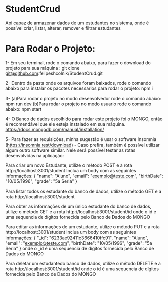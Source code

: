 # StudentCrud
Api  capaz de armazenar dados de um estudantes no sistema, onde é possível criar, listar, alterar, remover e filtrar estudantes

# Para Rodar o Projeto:
1- Em seu terminal, rode o comando abaixo, para fazer o download do projeto para sua máquina :
  git clone git@github.com:felipeshcolnik/StudentCrud.git

2- Dentro da pasta onde os arquivos foram baixados, rode o comando abaixo para instalar os pacotes necessarios para rodar o projeto:
  npm i

3- (a)Para rodar o projeto no modo desenvolvedor rode o comando abaixo:
  npm run dev
   (b)Para rodar o projeto no modo usuario rode o comando abaixo:
  npm start

4- O Banco de dados escolhido para rodar este projeto foi o MONGO, então é recomendável que ele esteja instalado em sua máquina.
  https://docs.mongodb.com/manual/installation/

5- Para fazer as requisições, minha sugestão é usar o software Insomnia (https://insomnia.rest/download) - Caso prefira, também é possível utilizar algum outro software similar. Nele será possível testar as rotas desenvolvidas na aplicação:
   
   Para criar um novo Estudante, utilize o método POST e a rota 
   http://localhost:3001/student
   Inclua um body com as seguintes informações:
    {
      "name": "Aluno",
	    "email": "exemplo@teste.com", 
	    "birthDate": "10/05/1996", 
	    "grade": "5a Seria"
    }

   Para listar todos os estudante do banco de dados, utilize o método GET e a rota 
   http://localhost:3001/student
   
   Para obter as informações de um único estudante do banco de dados, utilize o método GET e a rota 
   http://localhost:3001/student/id
   onde o id é uma sequencia de dígitos fornecida pelo Banco de Dados do MONGO

   Para editar as informações de um estudante, utilize o método PUT e a rota 
   http://localhost:3001/student
   Inclua um body com as seguintes informações:
    {
      "_id": "6233ae92411c3666410ffc91",
      "name": "Aluno",
	    "email": "exemplo@teste.com", 
	    "birthDate": "10/05/1996", 
	    "grade": "5a Seria"
    }
    onde o _id é uma sequencia de dígitos fornecida pelo Banco de Dados do MONGO

   Para deletar um estudantedo banco de dados, utilize o método DELETE e a rota 
   http://localhost:3001/student/id
   onde o id é uma sequencia de dígitos fornecida pelo Banco de Dados do MONGO
